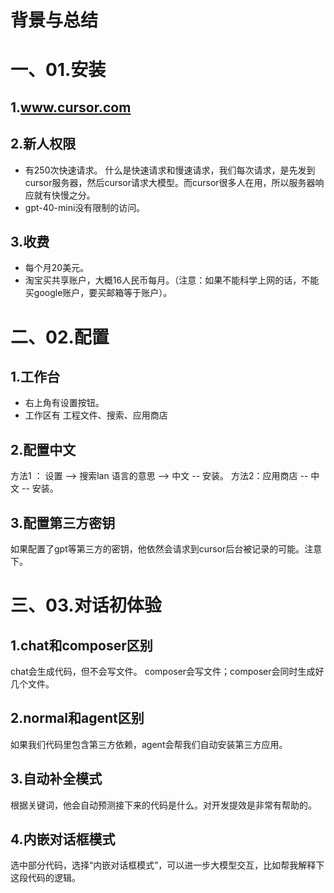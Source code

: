 
# 背景与总结


# 一、01.安装
## 1.www.cursor.com

## 2.新人权限
* 有250次快速请求。
什么是快速请求和慢速请求，我们每次请求，是先发到cursor服务器，然后cursor请求大模型。而cursor很多人在用，所以服务器响应就有快慢之分。
* gpt-40-mini没有限制的访问。

## 3.收费
* 每个月20美元。
* 淘宝买共享账户，大概16人民币每月。（注意：如果不能科学上网的话，不能买google账户，要买邮箱等于账户）。

# 二、02.配置
## 1.工作台
* 右上角有设置按钮。
* 工作区有 工程文件、搜索、应用商店

## 2.配置中文
方法1 ： 设置 --> 搜索lan  语言的意思 --> 中文 -- 安装。
方法2：应用商店 -- 中文 -- 安装。

## 3.配置第三方密钥
如果配置了gpt等第三方的密钥，他依然会请求到cursor后台被记录的可能。注意下。

# 三、03.对话初体验
## 1.chat和composer区别
chat会生成代码，但不会写文件。
composer会写文件；composer会同时生成好几个文件。

## 2.normal和agent区别
如果我们代码里包含第三方依赖，agent会帮我们自动安装第三方应用。

## 3.自动补全模式
根据关键词，他会自动预测接下来的代码是什么。对开发提效是非常有帮助的。

## 4.内嵌对话框模式
选中部分代码，选择“内嵌对话框模式”，可以进一步大模型交互，比如帮我解释下这段代码的逻辑。
